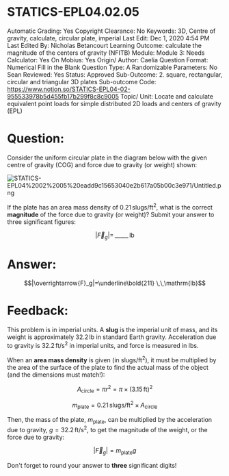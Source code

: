 # STATICS-EPL04.02.05

Automatic Grading: Yes
Copyright Clearance: No
Keywords: 3D, Centre of gravity, calculate, circular plate, imperial
Last Edit: Dec 1, 2020 4:54 PM
Last Edited By: Nicholas Betancourt
Learning Outcome: calculate the magnitude of the centers of gravity (NFITB)
Module: Module 3:
Needs Calculator: Yes
On Mobius: Yes
Origin/ Author: Caelia
Question Format: Numerical Fill in the Blank
Question Type: A
Randomizable Parameters: No
Sean Reviewed: Yes
Status: Approved
Sub-Outcome: 2. square, rectangular, circular and triangular 3D plates
Sub-outcome Code: https://www.notion.so/STATICS-EPL04-02-955533978b5d455fb17b299f8c8c9005
Topic/ Unit: Locate and calculate equivalent point loads for simple distributed 2D loads and centers of gravity (EPL)

# Question:

Consider the uniform circular plate in the diagram below with the given centre of gravity (COG) and force due to gravity (or weight) shown:

![STATICS-EPL04%2002%2005%20eadd9c15653040e2b617a05b00c3e971/Untitled.png](STATICS-EPL04%2002%2005%20eadd9c15653040e2b617a05b00c3e971/Untitled.png)

If the plate has an area mass density of $0.21\,\mathrm{slugs/ft^2}$, what is the correct **magnitude** of the force due to gravity (or weight)? Submit your answer to three significant figures:

$$|\overrightarrow{F}_g|=\,\_\_\_\_\_\,\mathrm{lb}$$

# Answer:

$$|\overrightarrow{F}_g|=\underline\bold{211} \,\,\mathrm{lb}$$

# Feedback:

This problem is in imperial units. A **slug** is the imperial unit of mass, and its weight is approximately $32.2\,\mathrm{lb}$ in standard Earth gravity.  Acceleration due to gravity is $32.2\,\mathrm{ft/s^2}$ in imperial units, and force is measured in $\mathrm{lbs}$. 

When an **area mass density** is given (in $\mathrm{slugs/ft^2}$), it must be multiplied by the area of the surface of the plate to find the actual mass of the object (and the dimensions must match!):

$$A_\mathrm{circle}=\pi r^2=\pi \times (3.15\,\mathrm{ft})^2$$

$$m_\mathrm{plate}= 0.21\,\mathrm{slugs/ft^2}\times A_\mathrm{circle}$$

Then, the mass of the plate, $m_\mathrm{plate}$, can be multiplied by the acceleration due to gravity,  $g=32.2\,\mathrm{ft/s^2}$, to get the magnitude of the weight, or the force due to gravity:

$$|\overrightarrow{F}_g|=m_\mathrm{plate}{g}$$

Don't forget to round your answer to **three** significant digits!